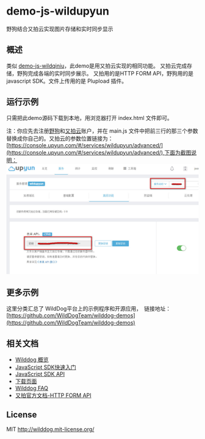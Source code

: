 demo-js-wildupyun
============
野狗结合又拍云实现图片存储和实时同步显示

## 概述
类似 [demo-js-wildqiniu](https://github.com/WildDogTeam/demo-js-wildqiniu)，此demo是用又拍云实现的相同功能。
又拍云完成存储，野狗完成各端的实时同步展示。
又拍用的是HTTP FORM API，野狗用的是javascript SDK。文件上传用的是 Plupload 插件。

## 运行示例

只需把此demo源码下载到本地，用浏览器打开 index.html 文件即可。

注：你应先去注册[野狗](https://www.wilddog.com/my-account/signup)和[又拍云](https://console.upyun.com/#/register/)账户，并在 main.js 文件中把前三行的那三个参数替换成你自己的。又拍云的参数位置链接为：[https://console.upyun.com/#/services/wildupyun/advanced/](https://console.upyun.com/#/services/wildupyun/advanced/),下面为截图说明：
![又拍云参数截图](upyun.jpg)

## 更多示例

这里分类汇总了 WildDog平台上的示例程序和开源应用，　链接地址：[https://github.com/WildDogTeam/wilddog-demos](https://github.com/WildDogTeam/wilddog-demos)
　　
## 相关文档

* [Wilddog 概览](https://z.wilddog.com/overview/introduction)
* [JavaScript SDK快速入门](https://z.wilddog.com/web/quickstart)
* [JavaScript SDK API](https://z.wilddog.com/web/api)
* [下载页面](https://www.wilddog.com/download/)
* [Wilddog FAQ](https://z.wilddog.com/questions)
* [又拍官方文档-HTTP FORM API](http://docs.upyun.com/api/form_api/)

## License
MIT
http://wilddog.mit-license.org/
